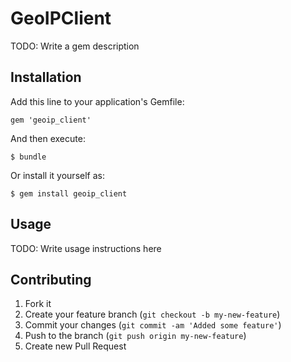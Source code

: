 # GeoIPClient

TODO: Write a gem description

## Installation

Add this line to your application's Gemfile:

    gem 'geoip_client'

And then execute:

    $ bundle

Or install it yourself as:

    $ gem install geoip_client

## Usage

TODO: Write usage instructions here

## Contributing

1. Fork it
2. Create your feature branch (`git checkout -b my-new-feature`)
3. Commit your changes (`git commit -am 'Added some feature'`)
4. Push to the branch (`git push origin my-new-feature`)
5. Create new Pull Request
